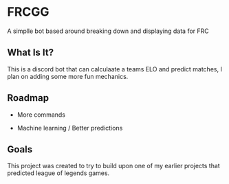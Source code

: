 
# FRCGG

A simplle bot based around breaking down and displaying data for FRC

## What Is It?

This is a discord bot that can calculaate a teams ELO and predict matches, I plan on adding some more fun mechanics.

## Roadmap

- More commands

- Machine learning / Better predictions


## Goals

This project was created to try to build upon one of my earlier projects that predicted league of legends games.

